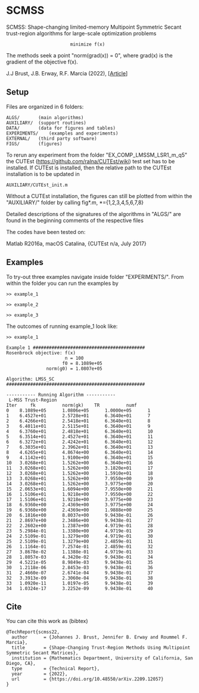 # SCMSS
                                                                       
 SCMSS: Shape-changing limited-memory Multipoint Symmetric Secant 
 trust-region algorithms for large-scale optimization problems                                     
                                                                       
                            minimize f(x)                                   
 
 The methods seek a point "norm(grad(x)) = 0", where grad(x) is
 the gradient of the objective f(x).

 J.J Brust, J.B. Erway, R.F. Marcia (2022), [[Article](https://arxiv.org/abs/2209.12057 "Technical Report")]                                                                        


## Setup
Files are organized in 6 folders:

	ALGS/ 		(main algorithms)
	AUXILIARY/ 	(support routines)
	DATA/ 		(data for figures and tables)
	EXPERIMENTS/ 	(examples and experiments)
	EXTERNAL/ 	(third party software)
	FIGS/		(figures)

To rerun any experiment from the folder "EX_COMP_LMSSM_LSR1_m_q5" the 
CUTEst (https://github.com/ralna/CUTEst/wiki) test set has to be installed. 
If CUTEst is installed, then the relative path to the CUTEst installation
is to be updated in 

	AUXILIARY/CUTEst_init.m

Without a CUTEst installation, the figures can still be plotted 
from within the "AUXILIARY/" folder by calling 
fig*.m, *={1,2,3,4,5,6,7,8}

Detailed descriptions of the signatures of the algorithms in "ALGS/"
are found in the beginning comments of the respective files

The codes have been tested on:

Matlab R2016a, macOS Catalina, {CUTEst n/a, July 2017}

## Examples
To try-out three examples navigate inside folder "EXPERIMENTS/".
From within the folder you can run the examples by

	>> example_1

	>> example_2

	>> example_3

The outcomes of running example_1 look like:
```
>> example_1

Example 1 ##########################################
Rosenbrock objective: f(x)                         
                      n = 100                       
                     f0 = 8.1089e+05                    
               norm(g0) = 1.0807e+05                    

Algorithm: LMSS_SC                                  
####################################################

----------- Running Algorithm ----------- 
 L-MSS Trust-Region                      
Iter 	 fk      	 norm(gk)  	 TR     	 numf  
0 	 8.1089e+05 	 1.0806e+05 	 1.0000e+05 	 1  
1 	 6.4527e+01 	 2.5728e+01 	 6.3640e+01 	 7  
2 	 6.4266e+01 	 2.5418e+01 	 6.3640e+01 	 8  
3 	 6.4011e+01 	 2.5115e+01 	 6.3640e+01 	 9  
4 	 6.3760e+01 	 2.4818e+01 	 6.3640e+01 	 10  
5 	 6.3514e+01 	 2.4527e+01 	 6.3640e+01 	 11  
6 	 6.3272e+01 	 2.4242e+01 	 6.3640e+01 	 12  
7 	 6.3035e+01 	 2.3962e+01 	 6.3640e+01 	 13  
8 	 4.6265e+01 	 4.8674e+00 	 6.3640e+01 	 14  
9 	 4.1142e+01 	 1.9100e+00 	 6.3640e+01 	 15  
10 	 3.0268e+01 	 1.5262e+00 	 6.3640e+01 	 16  
11 	 3.0268e+01 	 1.5262e+00 	 3.1820e+01 	 17  
12 	 3.0268e+01 	 1.5262e+00 	 1.5910e+01 	 18  
13 	 3.0268e+01 	 1.5262e+00 	 7.9550e+00 	 19  
14 	 3.0268e+01 	 1.5262e+00 	 3.9775e+00 	 20  
15 	 2.0653e+01 	 1.6094e+00 	 7.9550e+00 	 21  
16 	 1.5106e+01 	 1.9218e+00 	 7.9550e+00 	 22  
17 	 1.5106e+01 	 1.9218e+00 	 3.9775e+00 	 23  
18 	 6.9360e+00 	 2.4369e+00 	 3.9775e+00 	 24  
19 	 6.9360e+00 	 2.4369e+00 	 1.9888e+00 	 25  
20 	 6.1816e+00 	 8.8037e+00 	 9.9438e-01 	 26  
21 	 2.8697e+00 	 2.3486e+00 	 9.9438e-01 	 27  
22 	 2.2602e+00 	 1.2387e+00 	 4.9719e-01 	 28  
23 	 5.2984e-01 	 1.3380e+00 	 4.9719e-01 	 29  
24 	 2.5109e-01 	 1.3279e+00 	 4.9719e-01 	 30  
25 	 2.5109e-01 	 1.3279e+00 	 2.4859e-01 	 31  
26 	 1.1164e-01 	 7.2574e-01 	 2.4859e-01 	 32  
27 	 3.8678e-02 	 1.1388e-01 	 4.9719e-01 	 33  
28 	 1.8057e-03 	 4.3420e-02 	 9.9438e-01 	 34  
29 	 4.5221e-05 	 8.9849e-03 	 9.9438e-01 	 35  
30 	 1.2118e-06 	 2.8453e-03 	 9.9438e-01 	 36  
31 	 2.4660e-07 	 2.6741e-04 	 9.9438e-01 	 37  
32 	 3.3913e-09 	 2.3060e-04 	 9.9438e-01 	 38  
33 	 1.0920e-11 	 1.0197e-05 	 9.9438e-01 	 39  
34 	 1.0324e-17 	 3.2252e-09 	 9.9438e-01 	 40
```

## Cite
You can cite this work as (bibtex)

```
@TechReport{scmss22,
  author      = {Johannes J. Brust, Jennifer B. Erway and Roummel F. Marcia},
  title       = {Shape-Changing Trust-Region Methods Using Multipoint Symmetric Secant Matrices},
  institution = {Mathematics Department, University of California, San Diego, CA},
  type        = {Technical Report},
  year        = {2022},
  url         = {https://doi.org/10.48550/arXiv.2209.12057}
}
```
